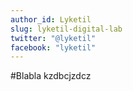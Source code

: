 ```yaml
---
author_id: Lyketil
slug: lyketil-digital-lab
twitter: "@lyketil"
facebook: "lyketil"
---
```


#Blabla 
kzdbcjzdcz